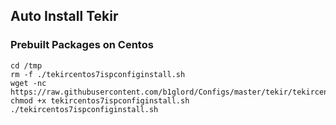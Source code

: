 ## Auto Install Tekir 

### Prebuilt Packages on Centos 
```
cd /tmp
rm -f ./tekircentos7ispconfiginstall.sh
wget -nc https://raw.githubusercontent.com/b1glord/Configs/master/tekir/tekircentos7ispconfiginstall.sh
chmod +x tekircentos7ispconfiginstall.sh
./tekircentos7ispconfiginstall.sh
```
